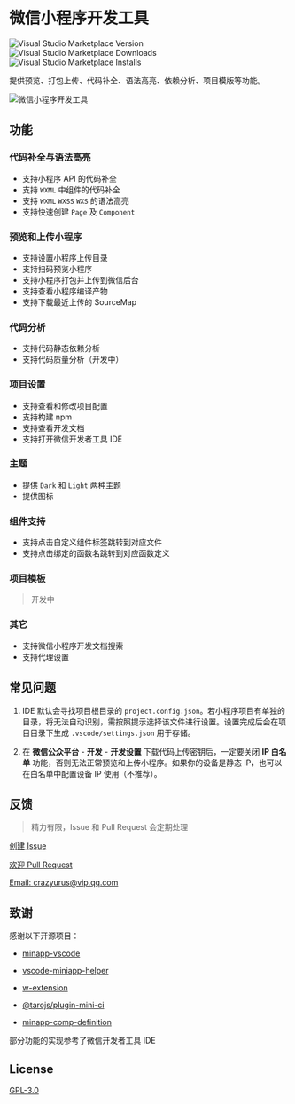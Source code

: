 # 微信小程序开发工具

![Visual Studio Marketplace Version](https://img.shields.io/visual-studio-marketplace/v/crazyurus.miniprogram-vscode-extension) ![Visual Studio Marketplace Downloads](https://img.shields.io/visual-studio-marketplace/d/crazyurus.miniprogram-vscode-extension) ![Visual Studio Marketplace Installs](https://img.shields.io/visual-studio-marketplace/i/crazyurus.miniprogram-vscode-extension)

提供预览、打包上传、代码补全、语法高亮、依赖分析、项目模版等功能。

![微信小程序开发工具](https://sf3-cn.feishucdn.com/obj/eden-cn/eseh7nupevhps/miniprogram-vscode-extension/analyse-viewer.png)

## 功能

### 代码补全与语法高亮

- 支持小程序 API 的代码补全
- 支持 `WXML` 中组件的代码补全
- 支持 `WXML` `WXSS` `WXS` 的语法高亮
- 支持快速创建 `Page` 及 `Component`

### 预览和上传小程序

- 支持设置小程序上传目录
- 支持扫码预览小程序
- 支持小程序打包并上传到微信后台
- 支持查看小程序编译产物
- 支持下载最近上传的 SourceMap

### 代码分析

- 支持代码静态依赖分析
- 支持代码质量分析（开发中）

### 项目设置

- 支持查看和修改项目配置
- 支持构建 npm
- 支持查看开发文档
- 支持打开微信开发者工具 IDE

### 主题

- 提供 `Dark` 和 `Light` 两种主题
- 提供图标

### 组件支持

- 支持点击自定义组件标签跳转到对应文件
- 支持点击绑定的函数名跳转到对应函数定义

### 项目模板

> 开发中

### 其它

- 支持微信小程序开发文档搜索
- 支持代理设置

## 常见问题

1. IDE 默认会寻找项目根目录的 `project.config.json`。若小程序项目有单独的目录，将无法自动识别，需按照提示选择该文件进行设置。设置完成后会在项目目录下生成 `.vscode/settings.json` 用于存储。

1. 在 **微信公众平台** - **开发** - **开发设置** 下载代码上传密钥后，一定要关闭 **IP 白名单** 功能，否则无法正常预览和上传小程序。如果你的设备是静态 IP，也可以在白名单中配置设备 IP 使用（不推荐）。

## 反馈

> 精力有限，Issue 和 Pull Request 会定期处理

[创建 Issue](https://github.com/crazyurus/miniprogram-vscode-extension/issues)

[欢迎 Pull Request](https://github.com/crazyurus/miniprogram-vscode-extension/pulls)

[Email: crazyurus@vip.qq.com](mailto:crazyurus@vip.qq.com)

## 致谢

感谢以下开源项目：

- [minapp-vscode](https://github.com/wx-minapp/minapp-vscode)

- [vscode-miniapp-helper](https://github.com/overtrue/vscode-miniapp-helper)

- [w-extension](https://github.com/masterZSH/w-extension)

- [@tarojs/plugin-mini-ci](https://github.com/NervJS/taro/blob/next/packages/taro-plugin-mini-ci)

- [minapp-comp-definition](https://github.com/wjf2016/minapp-comp-definition)

部分功能的实现参考了微信开发者工具 IDE

## License

[GPL-3.0](https://github.com/crazyurus/miniprogram-vscode-extension/blob/master/LICENSE)
